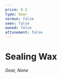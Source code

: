 ```yaml
---
price: 0.5
type: Gear
vermun: false
seen: false
owned: false
attunement: false
---
```

# Sealing Wax

*Gear, None*